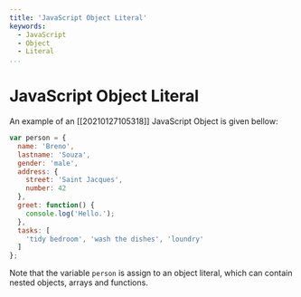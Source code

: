 ```yaml
---
title: 'JavaScript Object Literal'
keywords:
  - JavaScript
  - Object
  - Literal
...
```


# JavaScript Object Literal
An example of an [[20210127105318]] JavaScript Object is given bellow:
```javascript
var person = {
  name: 'Breno',
  lastname: 'Souza',
  gender: 'male',
  address: {
    street: 'Saint Jacques',
    number: 42
  },
  greet: function() {
    console.log('Hello.');
  },
  tasks: [
    'tidy bedroom', 'wash the dishes', 'loundry'
  ]
};
```

Note that the variable `person` is assign to an object literal, which can contain nested objects, arrays and functions.